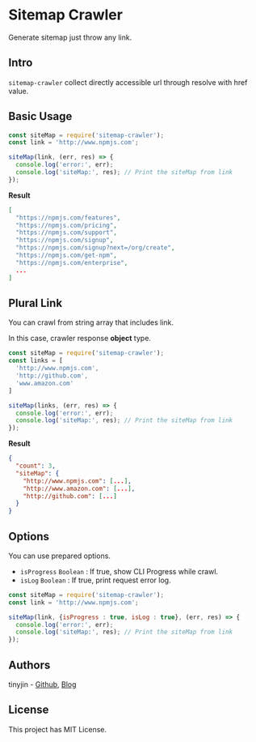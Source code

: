 # Sitemap Crawler
Generate sitemap just throw any link.

## Intro
``sitemap-crawler`` collect directly accessible url through resolve with href value.
## Basic Usage
```js
const siteMap = require('sitemap-crawler');
const link = 'http://www.npmjs.com';

siteMap(link, (err, res) => {
  console.log('error:', err);
  console.log('siteMap:', res); // Print the siteMap from link
});
```
**Result**
```json
[
  "https://npmjs.com/features",
  "https://npmjs.com/pricing",
  "https://npmjs.com/support",
  "https://npmjs.com/signup",
  "https://npmjs.com/signup?next=/org/create",
  "https://npmjs.com/get-npm",
  "https://npmjs.com/enterprise",
  ...
]
```

## Plural Link
You can crawl from string array that includes link.

In this case, crawler response **object** type.
```js
const siteMap = require('sitemap-crawler');
const links = [
  'http://www.npmjs.com',
  'http://github.com',
  'www.amazon.com'
]

siteMap(links, (err, res) => {
  console.log('error:', err);
  console.log('siteMap:', res); // Print the siteMap from link
});
```
**Result**
```json
{
  "count": 3,
  "siteMap": {
    "http://www.npmjs.com": [...],
    "http://www.amazon.com": [...],
    "http://github.com": [...]
  }
}
```

## Options
You can use prepared options.
- ``isProgress`` ``Boolean`` : If true, show CLI Progress while crawl.
- ``isLog`` ``Boolean`` : If true, print request error log.
```js
const siteMap = require('sitemap-crawler');
const link = 'http://www.npmjs.com';

siteMap(link, {isProgress : true, isLog : true}, (err, res) => {
  console.log('error:', err);
  console.log('siteMap:', res); // Print the siteMap from link
});
```

## Authors
tinyjin - [Github](https:github.com/tinyjin), [Blog](https://wlsdml1103.blog.me)

## License
This project has MIT License.